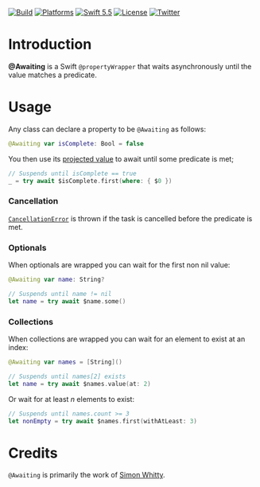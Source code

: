 [![Build](https://github.com/swhitty/Awaiting/actions/workflows/build.yml/badge.svg)](https://github.com/swhitty/Awaiting/actions/workflows/build.yml)
[![Platforms](https://img.shields.io/badge/platforms-iOS%20|%20Mac%20|%20Linux-lightgray.svg)]()
[![Swift 5.5](https://img.shields.io/badge/swift-5.5-red.svg?style=flat)](https://developer.apple.com/swift)
[![License](https://img.shields.io/badge/license-MIT-lightgrey.svg)](https://opensource.org/licenses/MIT)
[![Twitter](https://img.shields.io/badge/twitter-@simonwhitty-blue.svg)](http://twitter.com/simonwhitty)

# Introduction

**@Awaiting** is a Swift `@propertyWrapper` that waits asynchronously until the value matches a predicate.

# Usage

Any class can declare a property to be `@Awaiting` as follows:

```swift
@Awaiting var isComplete: Bool = false
```

You then use its [projected value](https://docs.swift.org/swift-book/LanguageGuide/Properties.html#ID619) to await until some predicate is met;

```swift
// Suspends until isComplete == true
_ = try await $isComplete.first(where: { $0 })
```

### Cancellation

[`CancellationError`](https://developer.apple.com/documentation/swift/cancellationerror) is thrown if the task is cancelled before the predicate is met.

### Optionals

When optionals are wrapped you can wait for the first non nil value:

```swift
@Awaiting var name: String?

// Suspends until name != nil
let name = try await $name.some()
```

### Collections
When collections are wrapped you can wait for an element to exist at an index:
```swift
@Awaiting var names = [String]()

// Suspends until names[2] exists
let name = try await $names.value(at: 2)
```

Or wait for at least _n_ elements to exist:

```swift
// Suspends until names.count >= 3
let nonEmpty = try await $names.first(withAtLeast: 3)
```

# Credits

`@Awaiting` is primarily the work of [Simon Whitty](https://github.com/swhitty).
